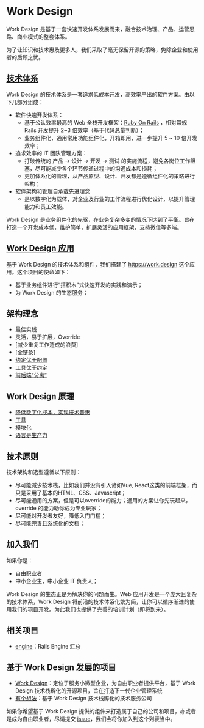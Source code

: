# Work Design

Work Design 是基于一套快速开发体系发展而来，融合技术治理、产品、运营思路、商业模式的整套体系。

为了让知识和技术惠及更多人，我们采取了毫无保留开源的策略，免除企业和使用者的后顾之忧。

## [技术体系](stack)

Work Design 的技术体系是一套追求低成本开发，高效率产出的软件方案。由以下几部分组成：

* 软件快速开发体系：
  * 基于公认效率最高的 Web 全栈开发框架：[Ruby On Rails](https://github.com/rails/rails) ，相对常规 Rails 开发提升 2~3 倍效率（基于代码总量判断）；
  * 业务组件化，通用常用功能组件化，开箱即用，进一步提升 5 ~ 10 倍开发效率；
* 追求效率的 IT 团队管理方案：
  * 打破传统的 产品 -> 设计 -> 开发 -> 测试 的实施流程，避免各岗位工作阻塞，尽可能减少各个环节传递过程中的沟通成本和损耗；
  * 更加体系化的管理，从产品原型、设计、开发都是遵循组件化的策略进行架构；
* 软件架构和管理自承载先进理念
  * 是以数字化为载体，对企业及行业的工作流程进行优化设计，以提升管理能力和员工效能。

Work Design 是业务组件化的先驱，在业务复杂多变的情况下达到了平衡。旨在打造一个开发成本低，维护简单，扩展灵活的应用框架，支持微信等多端。

## [Work Design 应用](project)
基于 Work Design 的技术体系和组件，我们搭建了 https://work.design 这个应用。这个项目的使命如下：
* 基于业务组件进行“搭积木”式快速开发的实践和演示；
* 为 Work Design 的生态服务；


## 架构理念
* 最佳实践
* 灵活，易于扩展，Override
* [减少重复工作造成的浪费]
* [全链条]
* [约定优于配置](default.md)
* [工具优于约定](tools.md)
* [前后端“分离”](full_stack_vs_separate.md)

## Work Design 原理
* [降低数字化成本，实现技术普惠](why_build_self.md)
* [工具](tools.md)
* [模块化](modular.md)
* [语言是生产力](function-vs-object.md)

## 技术原则
技术架构和选型遵循以下原则：
* 尽可能减少技术栈，比如我们并没有引入诸如Vue, React这类的前端框架，而只是采用了基本的HTML、CSS、Javascript；
* 尽可能通用的方案，但是可以override的能力；通用的方案让你先玩起来，override 的能力助你成为专业玩家；
* 尽可能对开发者友好，降低入门门槛；
* 尽可能完善且系统化的文档；

## 加入我们
如果你是：
* 自由职业者
* 中小企业主，中小企业 IT 负责人；

Work Design 的生态正是为解决你的问题而生。Web 应用开发是一个庞大且复杂的技术体系，Work Design 将前沿的技术体系化繁为简，让你可以循序渐进的使用我们的项目开发。为此我们也提供了完善的培训计划（即将到来）。


## 相关项目
* [engine](https://github.com/work-design/engine)：Rails Engine 汇总

## 基于 Work Design 发展的项目
* [Work Design](https://github.com/work-design/work.design)：定位于服务小微型企业，为自由职业者提供平台，基于 Work Design 技术栈孵化的开源项目，旨在打造下一代企业管理系统
* [有个想法](https://github.com/yougexiangfa)：基于 Work Design 技术栈孵化的技术服务公司

如果你希望基于 Work Design 提供的组件来打造属于自己的公司和项目，亦或者是成为自由职业者，尽请提交 [issue](https://github.com/work-design/work.design/issues)，我们会将你加入到这个列表当中。